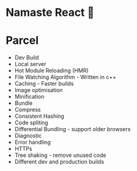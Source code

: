 # Namaste React 🚀

# Parcel

- Dev Build
- Local server
- Hot Module Reloading (HMR)
- File Watching Algorithm - Written in c++
- Caching - Faster builds
- Image optimisation
- Minification
- Bundle
- Compress
- Consistent Hashing
- Code spliting
- Differential Bundling - support older browsers
- Diagnostic
- Error handling
- HTTPs
- Tree shaking - remove unused code
- Different dev and production builds
